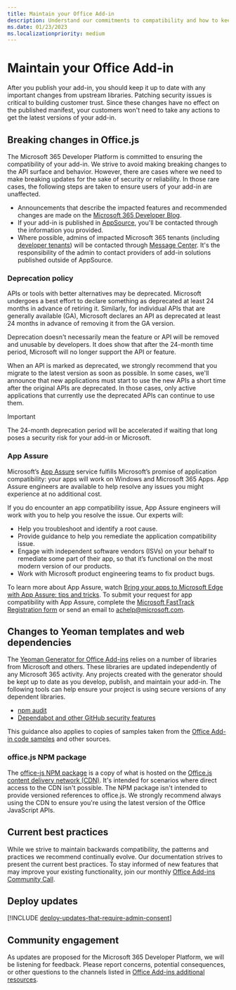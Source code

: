 ```yaml
---
title: Maintain your Office Add-in
description: Understand our commitments to compatibility and how to keep your add-in up to date.
ms.date: 01/23/2023
ms.localizationpriority: medium
---
```


# Maintain your Office Add-in

After you publish your add-in, you should keep it up to date with any important changes from upstream libraries. Patching security issues is critical to building customer trust. Since these changes have no effect on the published manifest, your customers won't need to take any actions to get the latest versions of your add-in.

## Breaking changes in Office.js

The Microsoft 365 Developer Platform is committed to ensuring the compatibility of your add-in. We strive to avoid making breaking changes to the API surface and behavior. However, there are cases where we need to make breaking updates for the sake of security or reliability. In those rare cases, the following steps are taken to ensure users of your add-in are unaffected.

- Announcements that describe the impacted features and recommended changes are made on the [Microsoft 365 Developer Blog](https://devblogs.microsoft.com/microsoft365dev/).
- If your add-in is published in [AppSource](/office/dev/store/submit-to-appsource-via-partner-center), you'll be contacted through the information you provided.
- Where possible, admins of impacted Microsoft 365 tenants (including [developer tenants](https://developer.microsoft.com/microsoft-365/dev-program)) will be contacted through [Message Center](/microsoft-365/admin/manage/message-center). It's the responsibility of the admin to contact providers of add-in solutions published outside of AppSource.

### Deprecation policy

APIs or tools with better alternatives may be deprecated. Microsoft undergoes a best effort to declare something as deprecated at least 24 months in advance of retiring it. Similarly, for individual APIs that are generally available (GA), Microsoft declares an API as deprecated at least 24 months in advance of removing it from the GA version.

Deprecation doesn't necessarily mean the feature or API will be removed and unusable by developers. It does show that after the 24-month time period, Microsoft will no longer support the API or feature.

When an API is marked as deprecated, we strongly recommend that you migrate to the latest version as soon as possible. In some cases, we'll announce that new applications must start to use the new APIs a short time after the original APIs are deprecated. In those cases, only active applications that currently use the deprecated APIs can continue to use them.

> [!IMPORTANT]
> The 24-month deprecation period will be accelerated if waiting that long poses a security risk for your add-in or Microsoft.

### App Assure

Microsoft’s [App Assure](https://www.microsoft.com/fasttrack/microsoft-365/app-assure) service fulfills Microsoft’s promise of application compatibility: your apps will work on Windows and Microsoft 365 Apps. App Assure engineers are available to help resolve any issues you might experience at no additional cost.

If you do encounter an app compatibility issue, App Assure engineers will work with you to help you resolve the issue. Our experts will:

- Help you troubleshoot and identify a root cause.
- Provide guidance to help you remediate the application compatibility issue.
- Engage with independent software vendors (ISVs) on your behalf to remediate some part of their app, so that it’s functional on the most modern version of our products.
- Work with Microsoft product engineering teams to fix product bugs.

To learn more about App Assure, watch [Bring your apps to Microsoft Edge with App Assure: tips and tricks](https://techcommunity.microsoft.com/t5/video-hub/bring-your-apps-to-microsoft-edge-with-app-assure-tips-and/ba-p/2167619). To submit your request for app compatibility with App Assure, complete the [Microsoft FastTrack Registration form](https://aka.ms/AppAssureRequest) or send an email to [achelp@microsoft.com](mailto:achelp@microsoft.com).

## Changes to Yeoman templates and web dependencies

The [Yeoman Generator for Office Add-ins](../develop/yeoman-generator-overview.md) relies on a number of libraries from Microsoft and others. These libraries are updated independently of any Microsoft 365 activity. Any projects created with the generator should be kept up to date as you develop, publish, and maintain your add-in. The following tools can help ensure your project is using secure versions of any dependent libraries.

- [npm audit](https://docs.npmjs.com/cli/v6/commands/npm-audit/)
- [Dependabot and other GitHub security features](https://github.com/features/security)

This guidance also applies to copies of samples taken from the [Office Add-in code samples](https://github.com/OfficeDev/Office-Add-in-samples) and other sources.

### office.js NPM package

The [office-js NPM package](https://www.npmjs.com/package/@microsoft/office-js) is a copy of what is hosted on the [Office.js content delivery network (CDN)](../develop/understanding-the-javascript-api-for-office.md#accessing-the-office-javascript-api-library). It's intended for scenarios where direct access to the CDN isn't possible. The NPM package isn't intended to provide versioned references to office.js. We strongly recommend always using the CDN to ensure you're using the latest version of the Office JavaScript APIs.

## Current best practices

While we strive to maintain backwards compatibility, the patterns and practices we recommend continually evolve. Our documentation strives to present the current best practices. To stay informed of new features that may improve your existing functionality, join our monthly [Office Add-ins Community Call](../overview/office-add-ins-community-call.md).

## Deploy updates

[!INCLUDE [deploy-updates-that-require-admin-consent](../includes/deploy-updates-that-require-admin-consent.md)]

## Community engagement

As updates are proposed for the Microsoft 365 Developer Platform, we will be listening for feedback. Please report concerns, potential consequences, or other questions to the channels listed in [Office Add-ins additional resources](../resources/resources-links-help.md).
